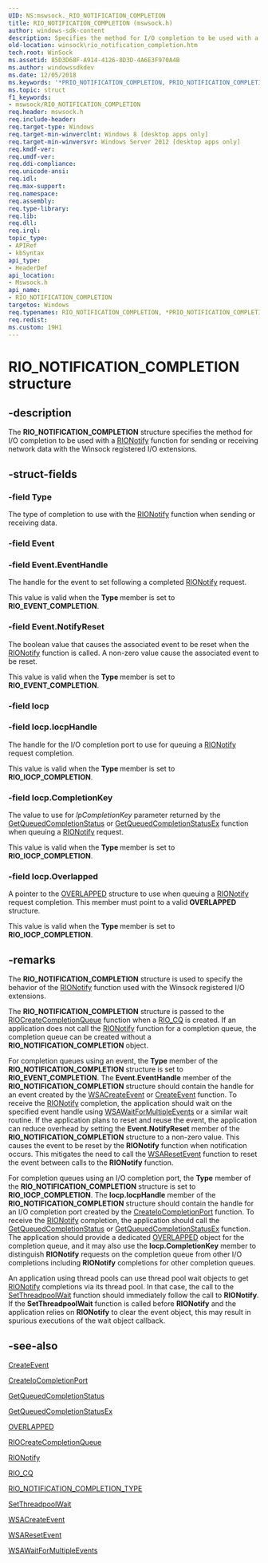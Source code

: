 ```yaml
---
UID: NS:mswsock._RIO_NOTIFICATION_COMPLETION
title: RIO_NOTIFICATION_COMPLETION (mswsock.h)
author: windows-sdk-content
description: Specifies the method for I/O completion to be used with a RIONotify function for sending or receiving network data with the Winsock registered I/O extensions.
old-location: winsock\rio_notification_completion.htm
tech.root: WinSock
ms.assetid: 85D3D68F-A914-4126-8D3D-4A6E3F970A4B
ms.author: windowssdkdev
ms.date: 12/05/2018
ms.keywords: '*PRIO_NOTIFICATION_COMPLETION, PRIO_NOTIFICATION_COMPLETION, PRIO_NOTIFICATION_COMPLETION structure pointer [Winsock], RIO_NOTIFICATION_COMPLETION, RIO_NOTIFICATION_COMPLETION structure [Winsock], mswsock/PRIO_NOTIFICATION_COMPLETION, mswsock/RIO_NOTIFICATION_COMPLETION, winsock.rio_notification_completion'
ms.topic: struct
f1_keywords:
- mswsock/RIO_NOTIFICATION_COMPLETION
req.header: mswsock.h
req.include-header: 
req.target-type: Windows
req.target-min-winverclnt: Windows 8 [desktop apps only]
req.target-min-winversvr: Windows Server 2012 [desktop apps only]
req.kmdf-ver: 
req.umdf-ver: 
req.ddi-compliance: 
req.unicode-ansi: 
req.idl: 
req.max-support: 
req.namespace: 
req.assembly: 
req.type-library: 
req.lib: 
req.dll: 
req.irql: 
topic_type:
- APIRef
- kbSyntax
api_type:
- HeaderDef
api_location:
- Mswsock.h
api_name:
- RIO_NOTIFICATION_COMPLETION
targetos: Windows
req.typenames: RIO_NOTIFICATION_COMPLETION, *PRIO_NOTIFICATION_COMPLETION
req.redist: 
ms.custom: 19H1
---
```


# RIO_NOTIFICATION_COMPLETION structure


## -description


The <b>RIO_NOTIFICATION_COMPLETION</b> structure specifies the method for I/O completion to be used with a <a href="/windows/win32/api/mswsock/nc-mswsock-lpfn_rionotify">RIONotify</a> function for sending or receiving network data with the Winsock registered I/O extensions.


## -struct-fields




### -field Type

The type of completion to use with the <a href="/windows/win32/api/mswsock/nc-mswsock-lpfn_rionotify">RIONotify</a> function when sending or receiving data.


### -field Event


### -field Event.EventHandle

The handle for the event to set following a completed <a href="/windows/win32/api/mswsock/nc-mswsock-lpfn_rionotify">RIONotify</a> request.

This value is valid when the <b>Type </b> member is set to <b>RIO_EVENT_COMPLETION</b>.  


### -field Event.NotifyReset

The boolean value that causes the associated event to be reset when the <a href="/windows/win32/api/mswsock/nc-mswsock-lpfn_rionotify">RIONotify</a> function is called. A non-zero value cause the associated event to be reset. 

This value is valid when the <b>Type </b> member is set to <b>RIO_EVENT_COMPLETION</b>.  


### -field Iocp


### -field Iocp.IocpHandle

The handle for the I/O completion port to use for queuing a <a href="/windows/win32/api/mswsock/nc-mswsock-lpfn_rionotify">RIONotify</a> request completion. 

This value is valid when the <b>Type </b> member is set to <b>RIO_IOCP_COMPLETION</b>.  


### -field Iocp.CompletionKey

The value to use for <i>lpCompletionKey</i> parameter returned by the <a href="https://docs.microsoft.com/windows/desktop/api/ioapiset/nf-ioapiset-getqueuedcompletionstatus">GetQueuedCompletionStatus</a> or <a href="https://docs.microsoft.com/windows/desktop/FileIO/getqueuedcompletionstatusex-func">GetQueuedCompletionStatusEx</a> function when queuing a <a href="/windows/win32/api/mswsock/nc-mswsock-lpfn_rionotify">RIONotify</a> request. 

This value is valid when the <b>Type </b> member is set to <b>RIO_IOCP_COMPLETION</b>.  


### -field Iocp.Overlapped

A pointer to the <a href="https://docs.microsoft.com/windows/desktop/api/minwinbase/ns-minwinbase-overlapped">OVERLAPPED</a> structure to use when queuing a <a href="/windows/win32/api/mswsock/nc-mswsock-lpfn_rionotify">RIONotify</a> request completion.  This member must point to a valid <b>OVERLAPPED</b> structure.  

This value is valid when the <b>Type </b> member is set to <b>RIO_IOCP_COMPLETION</b>.  


## -remarks



The <b>RIO_NOTIFICATION_COMPLETION</b> structure is used to specify the behavior of the <a href="/windows/win32/api/mswsock/nc-mswsock-lpfn_rionotify">RIONotify</a> function used with the Winsock registered I/O extensions. 

The <b>RIO_NOTIFICATION_COMPLETION</b> structure is passed to the <a href="/windows/win32/api/mswsock/nc-mswsock-lpfn_riocreatecompletionqueue">RIOCreateCompletionQueue</a> function when a  <a href="https://docs.microsoft.com/windows/desktop/WinSock/riocqueue">RIO_CQ</a> is created. If an application does not call the <a href="/windows/win32/api/mswsock/nc-mswsock-lpfn_rionotify">RIONotify</a> function for a completion queue, the completion queue can be created without a <b>RIO_NOTIFICATION_COMPLETION</b> object.

For completion queues using an event, the <b>Type</b> member of the <b>RIO_NOTIFICATION_COMPLETION</b> structure is set to <b>RIO_EVENT_COMPLETION</b>. The <b>Event.EventHandle</b> member of the <b>RIO_NOTIFICATION_COMPLETION</b> structure should contain the handle for an event created by the <a href="https://docs.microsoft.com/windows/desktop/api/winsock2/nf-winsock2-wsacreateevent">WSACreateEvent</a> or <a href="https://docs.microsoft.com/windows/desktop/api/synchapi/nf-synchapi-createeventa">CreateEvent</a> function.  To receive the <a href="/windows/win32/api/mswsock/nc-mswsock-lpfn_rionotify">RIONotify</a> completion, the application should wait on the specified event handle using <a href="https://docs.microsoft.com/windows/desktop/api/winsock2/nf-winsock2-wsawaitformultipleevents">WSAWaitForMultipleEvents</a> or a similar wait routine.  If the application plans to reset and reuse the event, the application can reduce overhead by setting the <b>Event.NotifyReset</b> member of the <b>RIO_NOTIFICATION_COMPLETION</b> structure to a non-zero value. This causes the event to be reset by the <b>RIONotify</b> function when notification occurs. This mitigates the need to call the <a href="https://docs.microsoft.com/windows/desktop/api/winsock2/nf-winsock2-wsaresetevent">WSAResetEvent</a> function to reset the event between calls to the <b>RIONotify</b> function.  

For completion queues using an I/O completion port, the <b>Type</b> member  of the <b>RIO_NOTIFICATION_COMPLETION</b> structure is set to <b>RIO_IOCP_COMPLETION</b>. The <b>Iocp.IocpHandle</b> member  of the <b>RIO_NOTIFICATION_COMPLETION</b> structure should contain the handle for an I/O completion port created by the <a href="https://docs.microsoft.com/windows/desktop/FileIO/createiocompletionport">CreateIoCompletionPort</a> function.  To receive the <a href="/windows/win32/api/mswsock/nc-mswsock-lpfn_rionotify">RIONotify</a> completion, the application should call the <a href="https://docs.microsoft.com/windows/desktop/api/ioapiset/nf-ioapiset-getqueuedcompletionstatus">GetQueuedCompletionStatus</a> or <a href="https://docs.microsoft.com/windows/desktop/FileIO/getqueuedcompletionstatusex-func">GetQueuedCompletionStatusEx</a> function.  The application should provide a dedicated <a href="https://docs.microsoft.com/windows/desktop/api/minwinbase/ns-minwinbase-overlapped">OVERLAPPED</a> object for the completion queue, and it may also use the <b>Iocp.CompletionKey</b> member to distinguish <b>RIONotify</b> requests on the completion queue from other I/O completions including <b>RIONotify</b> completions for other completion queues.



An application using thread pools can use thread pool wait objects to get <a href="/windows/win32/api/mswsock/nc-mswsock-lpfn_rionotify">RIONotify</a> completions via its thread pool.  In that case, the call to the <a href="https://docs.microsoft.com/windows/desktop/api/threadpoolapiset/nf-threadpoolapiset-setthreadpoolwait">SetThreadpoolWait</a> function should immediately follow the call to <b>RIONotify</b>.  If the <b>SetThreadpoolWait</b> function is called before <b>RIONotify</b> and the application relies on <b>RIONotify</b> to clear the event object, this may result in spurious executions of the wait object callback.




## -see-also




<a href="https://docs.microsoft.com/windows/desktop/api/synchapi/nf-synchapi-createeventa">CreateEvent</a>



<a href="https://docs.microsoft.com/windows/desktop/FileIO/createiocompletionport">CreateIoCompletionPort</a>



<a href="https://docs.microsoft.com/windows/desktop/api/ioapiset/nf-ioapiset-getqueuedcompletionstatus">GetQueuedCompletionStatus</a>



<a href="https://docs.microsoft.com/windows/desktop/FileIO/getqueuedcompletionstatusex-func">GetQueuedCompletionStatusEx</a>



<a href="https://docs.microsoft.com/windows/desktop/api/minwinbase/ns-minwinbase-overlapped">OVERLAPPED</a>



<a href="/windows/win32/api/mswsock/nc-mswsock-lpfn_riocreatecompletionqueue">RIOCreateCompletionQueue</a>



<a href="/windows/win32/api/mswsock/nc-mswsock-lpfn_rionotify">RIONotify</a>



<a href="https://docs.microsoft.com/windows/desktop/WinSock/riocqueue">RIO_CQ</a>



<a href="https://docs.microsoft.com/windows/desktop/api/mswsock/ne-mswsock-rio_notification_completion_type">RIO_NOTIFICATION_COMPLETION_TYPE</a>



<a href="https://docs.microsoft.com/windows/desktop/api/threadpoolapiset/nf-threadpoolapiset-setthreadpoolwait">SetThreadpoolWait</a>



<a href="https://docs.microsoft.com/windows/desktop/api/winsock2/nf-winsock2-wsacreateevent">WSACreateEvent</a>



<a href="https://docs.microsoft.com/windows/desktop/api/winsock2/nf-winsock2-wsaresetevent">WSAResetEvent</a>



<a href="https://docs.microsoft.com/windows/desktop/api/winsock2/nf-winsock2-wsawaitformultipleevents">WSAWaitForMultipleEvents</a>
 

 

